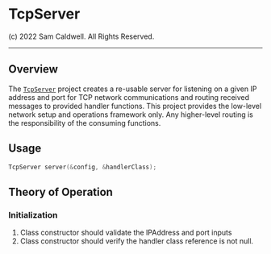 TcpServer
=========

(c) 2022 Sam Caldwell. All Rights Reserved.

---

## Overview

The [`TcpServer`]() project creates a re-usable server for listening on a given IP address and port for
TCP network communications and routing received messages to provided handler functions.  This project provides the
low-level network setup and operations framework only.  Any higher-level routing is the responsibility of the consuming
functions.

## Usage

```c++
TcpServer server(&config, &handlerClass);
```

## Theory of Operation

### Initialization
1. Class constructor should validate the IPAddress and port inputs
2. Class constructor should verify the handler class reference is not null.

### 